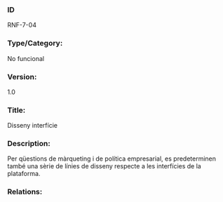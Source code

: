 ### ID
RNF-7-04
### Type/Category:
No funcional
### Version:
1.0
### Title:
Disseny interfície
### Description:
Per qüestions de màrqueting i de política empresarial, es predeterminen també una sèrie de línies de disseny respecte a les interfícies de la plataforma.
### Relations:
